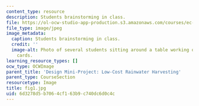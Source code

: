 ```yaml
---
content_type: resource
description: Students brainstorming in class.
file: https://ol-ocw-studio-app-production.s3.amazonaws.com/courses/ec-720j-d-lab-ii-design-spring-2010/6d3278d5b7064cf163b9c740dc6d0c4c_fig1.jpg
file_type: image/jpeg
image_metadata:
  caption: Students brainstorming in class.
  credit: ''
  image-alt: Photo of several students sitting around a table working on small paper
    cards.
learning_resource_types: []
ocw_type: OCWImage
parent_title: 'Design Mini-Project: Low-Cost Rainwater Harvesting'
parent_type: CourseSection
resourcetype: Image
title: fig1.jpg
uid: 6d3278d5-b706-4cf1-63b9-c740dc6d0c4c
---
```

